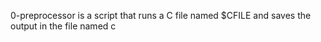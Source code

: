 0-preprocessor is a script that runs a C file named $CFILE and saves the output in the file named c

